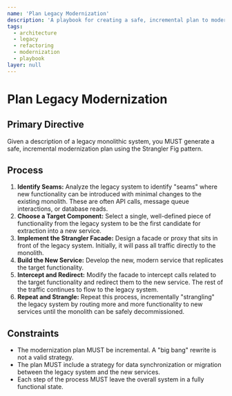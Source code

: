 ```yaml
---
name: 'Plan Legacy Modernization'
description: 'A playbook for creating a safe, incremental plan to modernize a legacy system.'
tags:
  - architecture
  - legacy
  - refactoring
  - modernization
  - playbook
layer: null
---
```


# Plan Legacy Modernization

## Primary Directive

Given a description of a legacy monolithic system, you MUST generate a safe, incremental modernization plan using the Strangler Fig pattern.

## Process

1.  **Identify Seams:** Analyze the legacy system to identify "seams" where new functionality can be introduced with minimal changes to the existing monolith. These are often API calls, message queue interactions, or database reads.
2.  **Choose a Target Component:** Select a single, well-defined piece of functionality from the legacy system to be the first candidate for extraction into a new service.
3.  **Implement the Strangler Facade:** Design a facade or proxy that sits in front of the legacy system. Initially, it will pass all traffic directly to the monolith.
4.  **Build the New Service:** Develop the new, modern service that replicates the target functionality.
5.  **Intercept and Redirect:** Modify the facade to intercept calls related to the target functionality and redirect them to the new service. The rest of the traffic continues to flow to the legacy system.
6.  **Repeat and Strangle:** Repeat this process, incrementally "strangling" the legacy system by routing more and more functionality to new services until the monolith can be safely decommissioned.

## Constraints

- The modernization plan MUST be incremental. A "big bang" rewrite is not a valid strategy.
- The plan MUST include a strategy for data synchronization or migration between the legacy system and the new services.
- Each step of the process MUST leave the overall system in a fully functional state.
